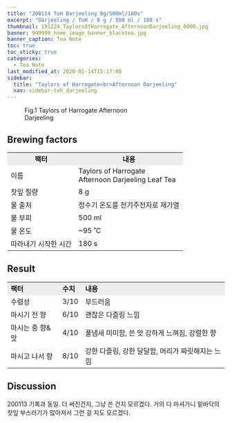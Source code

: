 ```yaml
---
title: "200114 ToH Darjeeling 8g/500ml/180s"
excerpt: "Darjeeling / ToH / 8 g / 500 ml / 180 s"
thumbnail: 191224_TaylorsOfHarrogate_AfternoonDarjeeling_0000.jpg
banner: 999999_home_image_banner_blacktea.jpg
banner_caption: Tea Note
toc: true
toc_sticky: true
categories:
  - Tea Note
last_modified_at: 2020-01-14T15:17:00
sidebar:
  title: "Taylors of Harrogate<br>Afternoon Darjeeling"
  nav: sidebar-toh_darjeeling
---
```


<figure class="align-center" style="width: 300px">
  <a href="/assets/images/191224_TaylorsOfHarrogate_AfternoonDarjeeling_0000.jpg">
  <img src="{{ site.url }}{{ site.baseurl }}/assets/images/191224_TaylorsOfHarrogate_AfternoonDarjeeling_0000.jpg" alt="">
  </a>
  <figcaption>
  Fig.1 Taylors of Harrogate Afternoon Darjeeling
  </figcaption>
</figure>

## Brewing factors

<div align="center">
  <table align = "center" >
      <tr bgcolor="#ebedef" align ="center">
  	<td><b>팩터</b></td>
  	<td><b>내용</b></td>
      </tr>
      <tr>
  	<td>이름</td>
  	<td>Taylors of Harrogate<br>Afternoon Darjeeling Leaf Tea</td>
      </tr>
      <tr>
  	<td>찻잎 질량</td>
  	<td>8 g</td>
      </tr>
      <tr>
    <td>물 출처</td>
  	<td>정수기 온도를 전기주전자로 재가열</td>
      </tr>
      <tr>
    <td>물 부피</td>
  	<td>500 ml</td>
      </tr>
      <tr>
    <td>물 온도</td>
  	<td>~95 ˚C</td>
      </tr>
      <tr>
    <td>따라내기 시작한 시간</td>
  	<td>180 s</td>
      </tr>
  </table>
</div>

## Result

<div align="center">
  <table align = "center" >
      <tr bgcolor="#ebedef" style="white-space:nowrap">
      	<td><b>팩터</b></td>
        <td><b>수치</b></td>
      	<td><b>내용</b></td>
      </tr>
      <tr>
      	<td>수렴성</td>
      	<td>3/10</td>
        <td>부드러움</td>
      </tr>
      <tr>
      	<td>마시기 전 향</td>
      	<td>6/10</td>
        <td>괜찮은 다즐링 느낌</td>
      </tr>
      <tr>
      	<td>마시는 중 향&맛</td>
      	<td>4/10</td>
        <td>풀냄새 미미함, 쓴 맛 강하게 느껴짐, 강렬한 향</td>
      </tr>
      <tr>
      	<td>마시고 나서 향</td>
      	<td>8/10</td>
        <td>강한 다즐링, 강한 달달함, 머리가 짜릿해지는 느낌</td>
      </tr>
  </table>
</div>

## Discussion
200113 기록과 동일. 더 써진건지, 그냥 쓴 건지 모르겠다. 거의 다 마셔가니 밑바닥의 찻잎 부스러기가 많아져서 그런 걸 지도 모르겠다.
